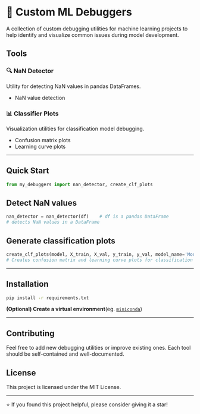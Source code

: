 
# 🐞 Custom ML Debuggers

A collection of custom debugging utilities for machine learning projects to help identify and visualize common issues during model development.

## Tools

### 🔍 NaN Detector
Utility for detecting NaN values in pandas DataFrames.
- NaN value detection

### 📊 Classifier Plots
Visualization utilities for classification model debugging.
- Confusion matrix plots
- Learning curve plots

---
## Quick Start

```python
from my_debuggers import nan_detector, create_clf_plots
```
## Detect NaN values
```python
nan_detector = nan_detector(df)    # df is a pandas DataFrame
# detects NaN values in a DataFrame
```

## Generate classification plots
```python
create_clf_plots(model, X_train, X_val, y_train, y_val, model_name='Model', y_pred=None)
# Creates confusion matrix and learning curve plots for classification models
```
---
## Installation

```bash
pip install -r requirements.txt
```

**(Optional) Create a virtual environment**(eg. [`miniconda`](https://www.anaconda.com/docs/getting-started/miniconda/install))

---
## Contributing

Feel free to add new debugging utilities or improve existing ones. Each tool should be self-contained and well-documented.

## License
This project is licensed under the MIT License.

---
⭐ If you found this project helpful, please consider giving it a star!